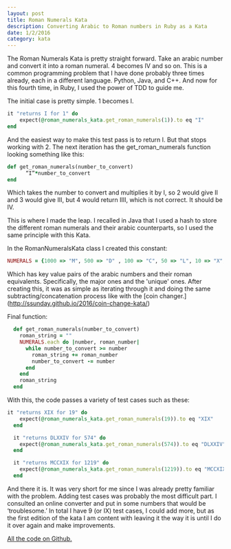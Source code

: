 ```yaml
---
layout: post
title: Roman Numerals Kata
description: Converting Arabic to Roman numbers in Ruby as a Kata
date: 1/2/2016
category: kata
---
```


The Roman Numerals Kata is pretty straight forward. Take an arabic number and convert it into a roman numeral. 4 becomes IV and so on. This is a common programming problem that I have done probably three times already, each in a different language. Python, Java, and C++. And now for this fourth time, in Ruby, I used the power of TDD to guide me.

The initial case is pretty simple. 1 becomes I.

```ruby
it "returns I for 1" do
    expect(@roman_numerals_kata.get_roman_numerals(1)).to eq "I"
end
```

And the easiest way to make this test pass is to return I. But that stops working with 2. The next iteration has the get_roman_numerals function looking something like this:

```ruby
def get_roman_numerals(number_to_convert)
      “I”*number_to_convert
end
```

Which takes the number to convert and multiplies it by I, so 2 would give II and 3 would give III, but 4 would return IIII, which is not correct. It should be IV.

This is where I made the leap. I recalled in Java that I used a hash to store the different roman numerals and their arabic counterparts, so I used the same principle with this Kata.

In the RomanNumeralsKata class I created this constant:

```ruby
NUMERALS = {1000 => "M", 500 => "D" , 100 => "C", 50 => "L", 10 => "X", 9 => "IX", 5 =>  "V" , 4 => "IV", 1 => "I"}
```
Which has key value pairs of the arabic numbers and their roman equivalents. Specifically, the major ones and the 'unique' ones. After creating this, it was as simple as iterating through it and doing the same subtracting/concatenation process like with the [coin changer.] (http://ssunday.github.io/2016/coin-change-kata/)

Final function:

```ruby
  def get_roman_numerals(number_to_convert)
    roman_string = ""
    NUMERALS.each do |number, roman_number|
      while number_to_convert >= number
        roman_string += roman_number
        number_to_convert -= number
      end
    end
    roman_string
  end
```

With this, the code passes a variety of test cases such as these:

```ruby
it "returns XIX for 19" do
    expect(@roman_numerals_kata.get_roman_numerals(19)).to eq "XIX"
  end

  it "returns DLXXIV for 574" do
    expect(@roman_numerals_kata.get_roman_numerals(574)).to eq "DLXXIV"
  end

  it "returns MCCXIX for 1219" do
    expect(@roman_numerals_kata.get_roman_numerals(1219)).to eq "MCCXIX"
  end
```

And there it is. It was very short for me since I was already pretty familiar with the problem. Adding test cases was probably the most difficult part. I consulted an online converter and put in some numbers that would be ‘troublesome.’ In total I have 9 (or IX) test cases, I could add more, but as the first edition of the kata I am content with leaving it the way it is until I do it over again and make improvements.

[All the code on Github.](https://github.com/ssunday/RomanNumeralsKata)
